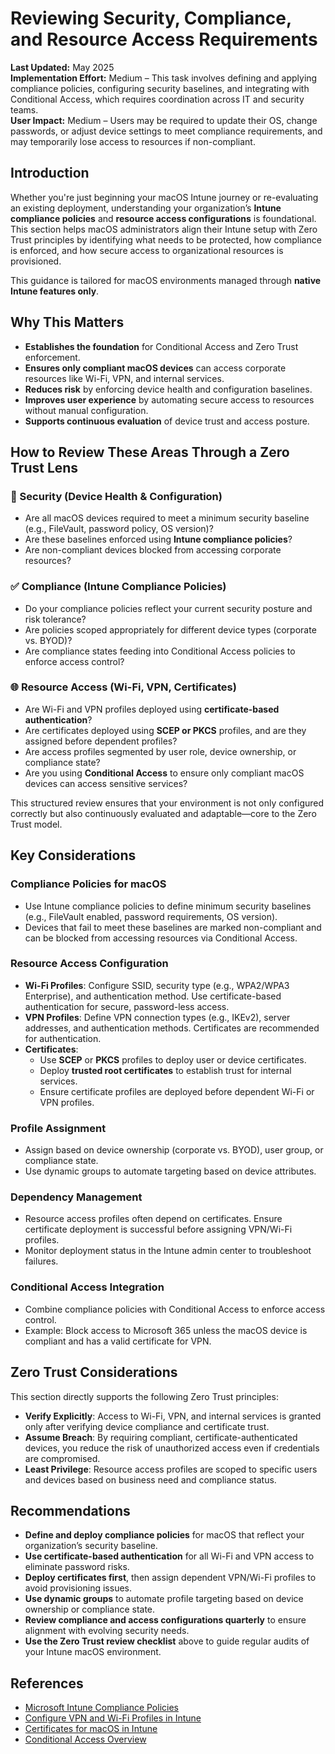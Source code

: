 # Reviewing Security, Compliance, and Resource Access Requirements

**Last Updated:** May 2025  
**Implementation Effort:** Medium – This task involves defining and applying compliance policies, configuring security baselines, and integrating with Conditional Access, which requires coordination across IT and security teams.  
**User Impact:** Medium – Users may be required to update their OS, change passwords, or adjust device settings to meet compliance requirements, and may temporarily lose access to resources if non-compliant.

## Introduction

Whether you're just beginning your macOS Intune journey or re-evaluating an existing deployment, understanding your organization’s **Intune compliance policies** and **resource access configurations** is foundational. This section helps macOS administrators align their Intune setup with Zero Trust principles by identifying what needs to be protected, how compliance is enforced, and how secure access to organizational resources is provisioned.

This guidance is tailored for macOS environments managed through **native Intune features only**.

## Why This Matters

- **Establishes the foundation** for Conditional Access and Zero Trust enforcement.
- **Ensures only compliant macOS devices** can access corporate resources like Wi-Fi, VPN, and internal services.
- **Reduces risk** by enforcing device health and configuration baselines.
- **Improves user experience** by automating secure access to resources without manual configuration.
- **Supports continuous evaluation** of device trust and access posture.

## How to Review These Areas Through a Zero Trust Lens

### 🔐 Security (Device Health & Configuration)

- Are all macOS devices required to meet a minimum security baseline (e.g., FileVault, password policy, OS version)?
- Are these baselines enforced using **Intune compliance policies**?
- Are non-compliant devices blocked from accessing corporate resources?

### ✅ Compliance (Intune Compliance Policies)

- Do your compliance policies reflect your current security posture and risk tolerance?
- Are policies scoped appropriately for different device types (corporate vs. BYOD)?
- Are compliance states feeding into Conditional Access policies to enforce access control?

### 🌐 Resource Access (Wi-Fi, VPN, Certificates)

- Are Wi-Fi and VPN profiles deployed using **certificate-based authentication**?
- Are certificates deployed using **SCEP or PKCS** profiles, and are they assigned before dependent profiles?
- Are access profiles segmented by user role, device ownership, or compliance state?
- Are you using **Conditional Access** to ensure only compliant macOS devices can access sensitive services?

This structured review ensures that your environment is not only configured correctly but also continuously evaluated and adaptable—core to the Zero Trust model.

## Key Considerations

### Compliance Policies for macOS

- Use Intune compliance policies to define minimum security baselines (e.g., FileVault enabled, password requirements, OS version).
- Devices that fail to meet these baselines are marked non-compliant and can be blocked from accessing resources via Conditional Access.

### Resource Access Configuration

- **Wi-Fi Profiles**: Configure SSID, security type (e.g., WPA2/WPA3 Enterprise), and authentication method. Use certificate-based authentication for secure, password-less access.
- **VPN Profiles**: Define VPN connection types (e.g., IKEv2), server addresses, and authentication methods. Certificates are recommended for authentication.
- **Certificates**:
  - Use **SCEP** or **PKCS** profiles to deploy user or device certificates.
  - Deploy **trusted root certificates** to establish trust for internal services.
  - Ensure certificate profiles are deployed before dependent Wi-Fi or VPN profiles.

### Profile Assignment

- Assign based on device ownership (corporate vs. BYOD), user group, or compliance state.
- Use dynamic groups to automate targeting based on device attributes.

### Dependency Management

- Resource access profiles often depend on certificates. Ensure certificate deployment is successful before assigning VPN/Wi-Fi profiles.
- Monitor deployment status in the Intune admin center to troubleshoot failures.

### Conditional Access Integration

- Combine compliance policies with Conditional Access to enforce access control.
- Example: Block access to Microsoft 365 unless the macOS device is compliant and has a valid certificate for VPN.

## Zero Trust Considerations

This section directly supports the following Zero Trust principles:

- **Verify Explicitly**: Access to Wi-Fi, VPN, and internal services is granted only after verifying device compliance and certificate trust.
- **Assume Breach**: By requiring compliant, certificate-authenticated devices, you reduce the risk of unauthorized access even if credentials are compromised.
- **Least Privilege**: Resource access profiles are scoped to specific users and devices based on business need and compliance status.

## Recommendations

- **Define and deploy compliance policies** for macOS that reflect your organization’s security baseline.
- **Use certificate-based authentication** for all Wi-Fi and VPN access to eliminate password risks.
- **Deploy certificates first**, then assign dependent VPN/Wi-Fi profiles to avoid provisioning issues.
- **Use dynamic groups** to automate profile targeting based on device ownership or compliance state.
- **Review compliance and access configurations quarterly** to ensure alignment with evolving security needs.
- **Use the Zero Trust review checklist** above to guide regular audits of your Intune macOS environment.

## References

- [Microsoft Intune Compliance Policies](https://learn.microsoft.com/en-us/mem/intune/protect/compliance-policy-create)  
- [Configure VPN and Wi-Fi Profiles in Intune](https://learn.microsoft.com/en-us/intune/configuration/vpn-settings-configure)  
- [Certificates for macOS in Intune](https://learn.microsoft.com/en-us/mem/intune/protect/certificates-configure)  
- [Conditional Access Overview](https://learn.microsoft.com/en-us/azure/active-directory/conditional-access/overview)
